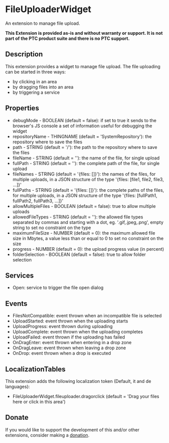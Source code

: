 # FileUploaderWidget
An extension to manage file upload.

**This Extension is provided as-is and without warranty or support. It is not part of the PTC product suite and there is no PTC support.**

## Description
This extension provides a widget to manage file upload. The file uploading can be started in three ways:
- by clicking in an area
- by dragging files into an area
- by triggering a service

## Properties
- debugMode - BOOLEAN (default = false): if set to true it sends to the browser's JS console a set of information useful for debugging the widget
- repositoryName - THINGNAME (default = 'SystemRepository'): the repository where to save the files
- path - STRING (default = '/'): the path to the repository where to save the files
- fileName - STRING (default = ''): the name of the file, for single upload
- fullPath - STRING (default = ''): the complete path of the file, for single upload
- fileNames - STRING (default = '{files: \[\]}'): the names of the files, for multiple uploads, in a JSON structure of the type '{files: \[file1, file2, file3, ...\]}'
- fullPaths - STRING (default = '{files: \[\]}'): the complete paths of the files, for multiple uploads, in a JSON structure of the type '{files: \[fullPath1, fullPath2, fullPath3, ...\]}'
- allowMultipleFiles - BOOLEAN (default = false): true to allow multiple uploads
- allowedFileTypes - STRING (default = ''): the allowed file types separated by commas and starting with a dot, eg. '.gif,.jpeg,.png', empty string to set no constraint on the type
- maximumFileSize - NUMBER (default = 0): the maximum allowed file size in Mbytes, a value less than or equal to 0 to set no constraint on the size
- progress - NUMBER (default = 0): the upload progress value (in percent)
- folderSelection - BOOLEAN (default = false): true to allow folder selection

## Services
- Open: service to trigger the file open dialog

## Events
- FilesNotCompatible: event thrown when an incompatible file is selected
- UploadStarted: event thrown when the uploading starts
- UploadProgress: event thrown during uploading
- UploadComplete: event thrown when the uploading completes
- UploadFailed: event thrown if the uploading has failed
- OnDragEnter: event thrown when entering in a drop zone
- OnDragLeave: event thrown when leaving a drop zone
- OnDrop: event thrown when a drop is executed

## LocalizationTables
This extension adds the following localization token (Default, it and de languages):
- FileUploaderWidget.fileuploader.dragorclick (default = 'Drag your files here or click in this area')

## Donate
If you would like to support the development of this and/or other extensions, consider making a [donation](https://www.paypal.com/donate/?business=HCDX9BAEYDF4C&no_recurring=0&currency_code=EUR).
